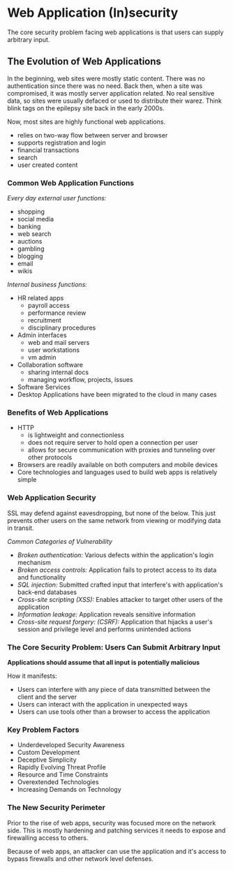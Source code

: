 # Web Application (In)security

The core security problem facing web applications is that users can supply arbitrary input. 


## The Evolution of Web Applications

In the beginning, web sites were mostly static content. There was no authentication since there was no need. Back then, when a site was compromised, it was mostly server application related. No real sensitive data, so sites were usually defaced or used to distribute their warez. Think blink tags on the epilepsy site back in the early 2000s.


Now, most sites are highly functional web applications.

  * relies on two-way flow between server and browser
  * supports registration and login
  * financial transactions
  * search
  * user created content

### Common Web Application Functions

*Every day external user functions:*
  * shopping
  * social media
  * banking
  * web search
  * auctions
  * gambling
  * blogging
  * email
  * wikis

*Internal business functions:*
  * HR related apps
    * payroll access
    * performance review
    * recruitment
    * disciplinary procedures
  * Admin interfaces
    * web and mail servers
    * user workstations
    * vm admin
  * Collaboration software
    * sharing internal docs
    * managing workflow, projects, issues
  * Software Services
  * Desktop Applications have been migrated to the cloud in many cases

### Benefits of Web Applications
  * HTTP
    * is lightweight and connectionless
    * does not require server to hold open a connection per user
    * allows for secure communication with proxies and tunneling over other protocols
  * Browsers are readily available on both computers and mobile devices
  * Core technologies and languages used to build web apps is relatively simple

### Web Application Security

SSL may defend against eavesdropping, but none of the below. This just prevents other users on the same network from viewing or modifying data in transit.

*Common Categories of Vulnerability*
  * *Broken authentication:* Various defects within the application's login mechanism
  * *Broken access controls:* Application fails to protect access to its data and functionality
  * *SQL injection:* Submitted crafted input that interfere's with application's back-end databases
  * *Cross-site scripting (XSS):* Enables attacker to target other users of the application
  * *Information leakage:* Application reveals sensitive information
  * *Cross-site request forgery: (CSRF):* Application that hijacks a user's session and privilege level and performs unintended actions

### The Core Security Problem: Users Can Submit Arbitrary Input

**Applications should assume that all input is potentially malicious**

How it manifests:
  * Users can interfere with any piece of data transmitted between the client and the server
  * Users can interact with the application in unexpected ways
  * Users can use tools other than a browser to access the application

### Key Problem Factors

  * Underdeveloped Security Awareness
  * Custom Development
  * Deceptive Simplicity
  * Rapidly Evolving Threat Profile
  * Resource and Time Constraints
  * Overextended Technologies
  * Increasing Demands on Technology

### The New Security Perimeter

Prior to the rise of web apps, security was focused more on the network side. This is mostly hardening and patching services it needs to expose and firewalling access to others.

Because of web apps, an attacker can use the application and it's access to bypass firewalls and other network level defenses.
